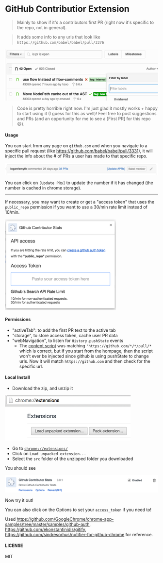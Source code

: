 # GitHub Contributior Extension

> Mainly to show if it's a contributors first PR (right now it's specific to the repo, not in general).

> It adds some info to any urls that look like `https://github.com/babel/babel/pull/3376`

![](firstpr.gif)

> Code is pretty horrible right now.
> I'm just glad it mostly works + happy to start using it (I guess for this as well)!
> Feel free to post suggestions and PRs (and an opportunity for me to see a [First PR] for this repo :smile:).

#### Usage

You can start from any page on `github.com` and when you navigate to a specific pull request (like https://github.com/babel/babel/pull/3331), it will inject the info about the # of PRs a user has made to that specific repo.

![](injected-content.png)

You can click on `[Update PRs]` to update the number if it has changed (the number is cached in chrome storage).

---

If necessary, you may want to create or get a "access token" that uses the `public_repo` permission if you want to use a 30/min rate limit instead of 10/min.

<img src="options.png" alt="options" height="300px">

#### Permissions
- "activeTab": to add the first PR text to the active tab
- "storage", to store access token, cache user PR data
- "webNavigation", to listen for `History.pushState` events
    - The [content script](src/index.js) was matching `"https://github.com/*/*/pull/*` which is correct, but if you start from the hompage, then the script won't ever be injected since github is using pushState to change urls. Now it will match `https://github.com` and then check for the specific url.
 
#### Local Install
- Download the zip, and unzip it

<img src="load-extension.png" alt="local install instructions" height="150px">

- Go to [`chrome://extensions/`](chrome://extensions/)
- Click on `Load unpacked extension...`
- Select the `src` folder of the unzipped folder you downloaded

You should see

![](chrome-entry.png)

Now try it out!

You can also click on the Options to set your `access_token` if you need to!

Used https://github.com/GoogleChrome/chrome-app-samples/tree/master/samples/github-auth, https://github.com/ekonstantinidis/gitify, https://github.com/sindresorhus/notifier-for-github-chrome for reference.

#### LICENSE
MIT

